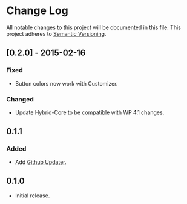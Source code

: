 # Change Log
All notable changes to this project will be documented in this file.
This project adheres to [Semantic Versioning](http://semver.org/).

## [0.2.0] - 2015-02-16
### Fixed
-  Button colors now work with Customizer.

### Changed
- Update Hybrid-Core to be compatible with WP 4.1 changes.

## 0.1.1
### Added
- Add [Github Updater](https://github.com/afragen/github-updater).

## 0.1.0
- Initial release.
